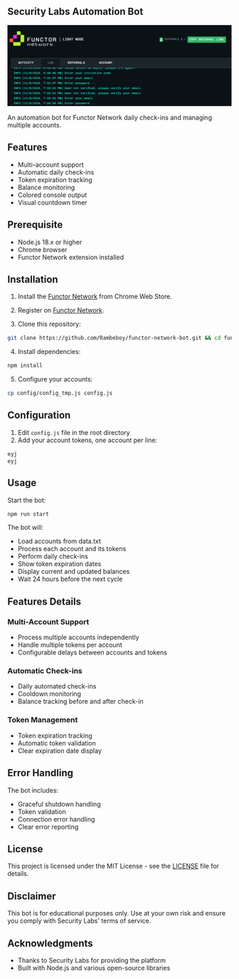 ## Security Labs Automation Bot

![intro](assets/img1.png)

An automation bot for Functor Network daily check-ins and managing multiple accounts.

## Features

- Multi-account support
- Automatic daily check-ins
- Token expiration tracking
- Balance monitoring
- Colored console output
- Visual countdown timer

## Prerequisite

- Node.js 18.x or higher
- Chrome browser
- Functor Network extension installed

## Installation

1. Install the [Functor Network](https://chromewebstore.google.com/detail/functor-node/gahmmgacnfeohncipkjfjfbdlpbfkfhi) from Chrome Web Store.

2. Register on [Functor Network](https://node.securitylabs.xyz/?from=extension&type=signin).

3. Clone this repository:

```bash
git clone https://github.com/Rambeboy/functor-network-bot.git && cd functor-network-bot
```

4. Install dependencies:

```bash
npm install
```

5. Configure your accounts:
```bash
cp config/config_tmp.js config.js
```

## Configuration

1. Edit `config.js` file in the root directory
2. Add your account tokens, one account per line:

```
eyj
eyj
```

## Usage

Start the bot:

```bash
npm run start
```

The bot will:

- Load accounts from data.txt
- Process each account and its tokens
- Perform daily check-ins
- Show token expiration dates
- Display current and updated balances
- Wait 24 hours before the next cycle

## Features Details

### Multi-Account Support

- Process multiple accounts independently
- Handle multiple tokens per account
- Configurable delays between accounts and tokens

### Automatic Check-ins

- Daily automated check-ins
- Cooldown monitoring
- Balance tracking before and after check-in

### Token Management

- Token expiration tracking
- Automatic token validation
- Clear expiration date display

## Error Handling

The bot includes:

- Graceful shutdown handling
- Token validation
- Connection error handling
- Clear error reporting

## License

This project is licensed under the MIT License - see the [LICENSE](LICENSE) file for details.

## Disclaimer

This bot is for educational purposes only. Use at your own risk and ensure you comply with Security Labs' terms of service.

## Acknowledgments

- Thanks to Security Labs for providing the platform
- Built with Node.js and various open-source libraries

